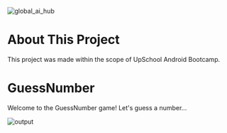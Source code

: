 ![global_ai_hub]()
# About This Project

This project was made within the scope of UpSchool Android Bootcamp.

# GuessNumber

Welcome to the GuessNumber game! Let's guess a number...

![output]()


